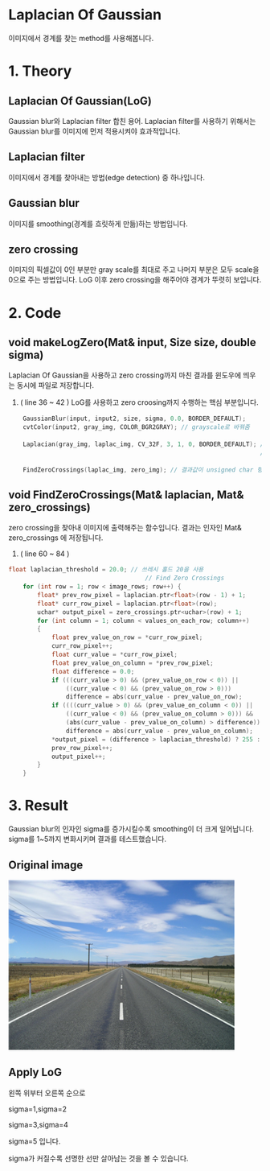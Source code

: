 # Laplacian Of Gaussian
이미지에서 경계를 찾는 method를 사용해봅니다.

# 1. Theory
## Laplacian Of Gaussian(LoG)
Gaussian blur와 Laplacian filter 합친 용어.
Laplacian filter를 사용하기 위해서는 Gaussian blur를 이미지에 먼저 적용시켜야 효과적입니다.
## Laplacian filter
이미지에서 경계를 찾아내는 방법(edge detection) 중 하나입니다.
## Gaussian blur
이미지를 smoothing(경계를 흐릿하게 만듦)하는 방법입니다.
## zero crossing
이미지의 픽셀값이 0인 부분만 gray scale를 최대로 주고 나머지 부분은 모두 scale을 0으로 주는 방법입니다.
LoG 이후 zero crossing을 해주어야 경계가 뚜렷히 보입니다. 

# 2. Code 

## void makeLogZero(Mat& input, Size size, double sigma)
Laplacian Of Gaussian을 사용하고 zero crossing까지 마친 결과를 윈도우에 띄우는 동시에 파일로 저장합니다.
1. ( line 36 ~ 42 )
LoG를 사용하고 zero croosing까지 수행하는 핵심 부분입니다.
```c
	GaussianBlur(input, input2, size, sigma, 0.0, BORDER_DEFAULT);
	cvtColor(input2, gray_img, COLOR_BGR2GRAY); // grayscale로 바꿔줌	

	Laplacian(gray_img, laplac_img, CV_32F, 3, 1, 0, BORDER_DEFAULT); // 결과값이 256을 넘고
																	  //zeroCrossing함수가 float 형태를 받으므로 CV_32F를 사용

	FindZeroCrossings(laplac_img, zero_img); // 결과값이 unsigned char 형태로 출력되므로 0~255까지 값이 나옴
```

## void FindZeroCrossings(Mat& laplacian, Mat& zero_crossings)
zero crossing을 찾아내 이미지에 출력해주는 함수입니다. 결과는 인자인 Mat& zero_crossings 에 저장됩니다.
1. ( line 60 ~ 84 )
```c
float laplacian_threshold = 20.0; // 쓰레시 홀드 20을 사용
									  // Find Zero Crossings
	for (int row = 1; row < image_rows; row++) {
		float* prev_row_pixel = laplacian.ptr<float>(row - 1) + 1;
		float* curr_row_pixel = laplacian.ptr<float>(row);
		uchar* output_pixel = zero_crossings.ptr<uchar>(row) + 1;
		for (int column = 1; column < values_on_each_row; column++)
		{
			float prev_value_on_row = *curr_row_pixel;
			curr_row_pixel++;
			float curr_value = *curr_row_pixel;
			float prev_value_on_column = *prev_row_pixel;
			float difference = 0.0;
			if (((curr_value > 0) && (prev_value_on_row < 0)) ||
				((curr_value < 0) && (prev_value_on_row > 0)))
				difference = abs(curr_value - prev_value_on_row);
			if ((((curr_value > 0) && (prev_value_on_column < 0)) ||
				((curr_value < 0) && (prev_value_on_column > 0))) &&
				(abs(curr_value - prev_value_on_column) > difference))
				difference = abs(curr_value - prev_value_on_column);
			*output_pixel = (difference > laplacian_threshold) ? 255 : 0;// (int) ((100 * difference) / laplacian_threshold);
			prev_row_pixel++;
			output_pixel++;
		}
	}
```

# 3. Result
Gaussian blur의 인자인 sigma를 증가시킬수록 smoothing이 더 크게 일어납니다.
sigma를 1~5까지 변화시키며 결과를 테스트했습니다.
<h2>Original image</h2>
<img src="./image01.png" width=450px>
<h2>Apply LoG</h2>
<p>왼쪽 위부터 오른쪽 순으로</p>
<p>sigma=1,sigma=2</p>
<p>sigma=3,sigma=4</p>
<p>sigma=5 입니다.</p>
<p>sigma가 커질수록 선명한 선만 살아남는 것을 볼 수 있습니다.</
<img src="./image02.png" width=900px>  


